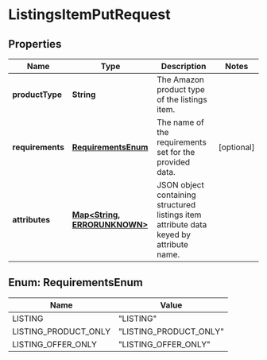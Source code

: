 
# ListingsItemPutRequest

## Properties
Name | Type | Description | Notes
------------ | ------------- | ------------- | -------------
**productType** | **String** | The Amazon product type of the listings item. | 
**requirements** | [**RequirementsEnum**](#RequirementsEnum) | The name of the requirements set for the provided data. |  [optional]
**attributes** | [**Map&lt;String, ERRORUNKNOWN&gt;**](ERRORUNKNOWN.md) | JSON object containing structured listings item attribute data keyed by attribute name. | 


<a name="RequirementsEnum"></a>
## Enum: RequirementsEnum
Name | Value
---- | -----
LISTING | &quot;LISTING&quot;
LISTING_PRODUCT_ONLY | &quot;LISTING_PRODUCT_ONLY&quot;
LISTING_OFFER_ONLY | &quot;LISTING_OFFER_ONLY&quot;



